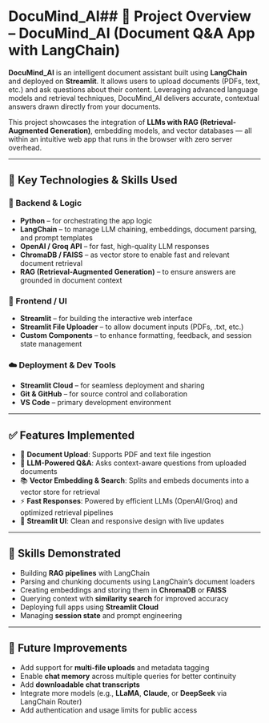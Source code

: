 # DocuMind_AI## 📄 Project Overview – DocuMind_AI (Document Q&A App with LangChain)

**DocuMind_AI** is an intelligent document assistant built using **LangChain** and deployed on **Streamlit**. It allows users to upload documents (PDFs, text, etc.) and ask questions about their content. Leveraging advanced language models and retrieval techniques, DocuMind_AI delivers accurate, contextual answers drawn directly from your documents.

This project showcases the integration of **LLMs with RAG (Retrieval-Augmented Generation)**, embedding models, and vector databases — all within an intuitive web app that runs in the browser with zero server overhead.

---

## 🧠 Key Technologies & Skills Used

### 🐍 Backend & Logic
- **Python** – for orchestrating the app logic
- **LangChain** – to manage LLM chaining, embeddings, document parsing, and prompt templates
- **OpenAI / Groq API** – for fast, high-quality LLM responses
- **ChromaDB / FAISS** – as vector store to enable fast and relevant document retrieval
- **RAG (Retrieval-Augmented Generation)** – to ensure answers are grounded in document context

### 🎨 Frontend / UI
- **Streamlit** – for building the interactive web interface
- **Streamlit File Uploader** – to allow document inputs (PDFs, .txt, etc.)
- **Custom Components** – to enhance formatting, feedback, and session state management

### ☁️ Deployment & Dev Tools
- **Streamlit Cloud** – for seamless deployment and sharing
- **Git & GitHub** – for source control and collaboration
- **VS Code** – primary development environment

---

## ✅ Features Implemented
- 📁 **Document Upload**: Supports PDF and text file ingestion
- 🤖 **LLM-Powered Q&A**: Asks context-aware questions from uploaded documents
- 📚 **Vector Embedding & Search**: Splits and embeds documents into a vector store for retrieval
- ⚡ **Fast Responses**: Powered by efficient LLMs (OpenAI/Groq) and optimized retrieval pipelines
- 📱 **Streamlit UI**: Clean and responsive design with live updates

---

## 🚀 Skills Demonstrated
- Building **RAG pipelines** with LangChain
- Parsing and chunking documents using LangChain’s document loaders
- Creating embeddings and storing them in **ChromaDB** or **FAISS**
- Querying context with **similarity search** for improved accuracy
- Deploying full apps using **Streamlit Cloud**
- Managing **session state** and prompt engineering

---

## 🔮 Future Improvements
- Add support for **multi-file uploads** and metadata tagging
- Enable **chat memory** across multiple queries for better continuity
- Add **downloadable chat transcripts**
- Integrate more models (e.g., **LLaMA**, **Claude**, or **DeepSeek** via LangChain Router)
- Add authentication and usage limits for public access

